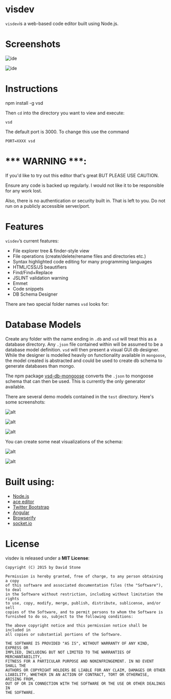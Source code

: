 visdev
====

`visdev`is a web-based code editor built using Node.js.

Screenshots
===========

![ide](https://s3-eu-west-1.amazonaws.com/djs-files/Screen+Shot+2015-03-11+at+20.02.58.png "File System Editor Features")

![ide](https://s3-eu-west-1.amazonaws.com/djs-files/Screen+Shot+2015-03-11+at+20.08.46.png "Project Dashboard")


Instructions
=====

npm install -g vsd

Then `cd` into the directory you want to view and execute: 

`vsd`

The default port is 3000. To change this use the command

`PORT=XXXX vsd`

*** WARNING ***:
================
If you'd like to try out this editor that's great BUT PLEASE USE CAUTION.

Ensure any code is backed up regularly.
I would not like it to be responsible for any work lost.

Also, there is no authentication or security built in. That is left to you. Do not run on a publicly accessible server/port.


Features
========

`visdev`’s current features:

- File explorer tree & finder-style view
- File operations (create/delete/rename files and directories etc.)
- Syntax highlighted code editing for many programming languages
- HTML/CSS/JS beautifiers
- Find/Find+Replace
- JSLINT validation warning
- Emmet
- Code snippets
- DB Schema Designer

There are two special folder names `vsd` looks for:

# Database Models

Create any folder with the name ending in `.db` and `vsd` will treat this as a database directory.
Any `.json` file contained within will be assumed to be a database model definition.
`vsd` will then present a visual GUI db designer. While the designer is modelled heavily on
functionality available in `mongoose`, the model created is abstracted and could be used to
create db schema to generate databases than mongo.

The npm package [vsd-db-mongoose](https://www.npmjs.com/package/vsd-db-mongoose) converts
the `.json` to mongoose schema that can then be used. This is currently the only generator
available.

There are several demo models contained in the `test` directory. Here's some screenshots:

![alt](https://raw.githubusercontent.com/davidjamesstone/vsd/gh-pages/images/db.png)

![alt](https://raw.githubusercontent.com/davidjamesstone/vsd/gh-pages/images/db1.png)

![alt](https://raw.githubusercontent.com/davidjamesstone/vsd/gh-pages/images/db2.png)

You can create some neat visualizations of the schema:

![alt](https://raw.githubusercontent.com/davidjamesstone/vsd/gh-pages/images/db3.png)

![alt](https://raw.githubusercontent.com/davidjamesstone/vsd/gh-pages/images/db4.png)



Built using:
============

- [Node.js](https://github.com/joyent/node)
- [ace editor](https://github.com/ajaxorg/ace)
- [Twitter Bootstrap](https://github.com/twbs/bootstrap)
- [Angular](https://github.com/angular/angular.js)
- [Browserify](https://github.com/substack/node-browserify)
- [socket.io](https://github.com/LearnBoost/socket.io)

License
=======

visdev is released under a **MIT License**:

    Copyright (C) 2015 by David Stone

    Permission is hereby granted, free of charge, to any person obtaining a copy
    of this software and associated documentation files (the "Software"), to deal
    in the Software without restriction, including without limitation the rights
    to use, copy, modify, merge, publish, distribute, sublicense, and/or sell
    copies of the Software, and to permit persons to whom the Software is
    furnished to do so, subject to the following conditions:

    The above copyright notice and this permission notice shall be included in
    all copies or substantial portions of the Software.

    THE SOFTWARE IS PROVIDED "AS IS", WITHOUT WARRANTY OF ANY KIND, EXPRESS OR
    IMPLIED, INCLUDING BUT NOT LIMITED TO THE WARRANTIES OF MERCHANTABILITY,
    FITNESS FOR A PARTICULAR PURPOSE AND NONINFRINGEMENT. IN NO EVENT SHALL THE
    AUTHORS OR COPYRIGHT HOLDERS BE LIABLE FOR ANY CLAIM, DAMAGES OR OTHER
    LIABILITY, WHETHER IN AN ACTION OF CONTRACT, TORT OR OTHERWISE, ARISING FROM,
    OUT OF OR IN CONNECTION WITH THE SOFTWARE OR THE USE OR OTHER DEALINGS IN
    THE SOFTWARE.
